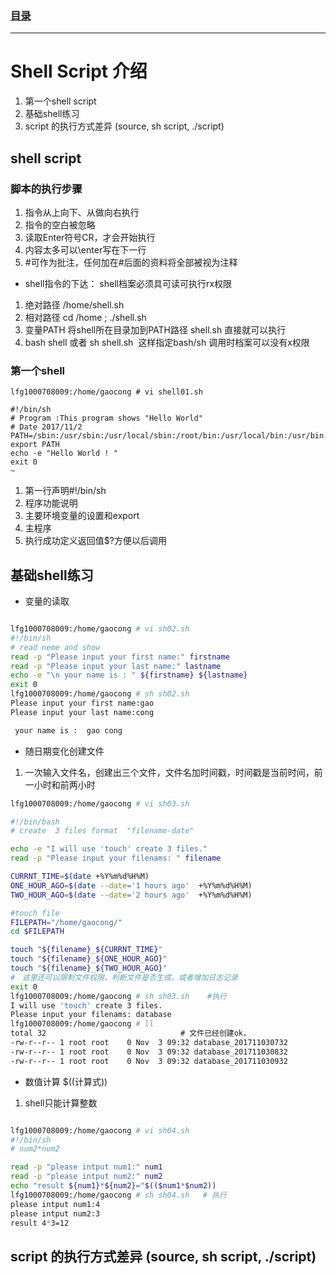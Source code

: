 ### [目录](https://github.com/Letitmiss/Linux-learning/blob/master/README.md)

-----
# Shell Script 介绍
1. 第一个shell script
2. 基础shell练习
3. script 的执行方式差异 (source, sh script, ./script)

## shell script

### 脚本的执行步骤
1. 指令从上向下、从做向右执行
2. 指令的空白被忽略
3. 读取Enter符号CR，才会开始执行
4. 内容太多可以\enter写在下一行
5. #可作为批注，任何加在#后面的资料将全部被视为注释
* shell指令的下达： shell档案必须具可读可执行rx权限
1. 绝对路径 /home/shell.sh
2. 相对路径 cd /home ; ./shell.sh
3. 变量PATH 将shell所在目录加到PATH路径 shell.sh 直接就可以执行
4. bash shell 或者 sh shell.sh  这样指定bash/sh 调用时档案可以没有x权限
### 第一个shell
```
lfg1000708009:/home/gaocong # vi shell01.sh 

#!/bin/sh
# Program :This program shows "Hello World"
# Date 2017/11/2
PATH=/sbin:/usr/sbin:/usr/local/sbin:/root/bin:/usr/local/bin:/usr/bin:/bin
export PATH 
echo -e "Hello World ! "
exit 0
~      
```
1. 第一行声明#!/bin/sh
2. 程序功能说明
3. 主要环境变量的设置和export
4. 主程序
5. 执行成功定义返回值$?方便以后调用

##  基础shell练习
* 变量的读取
```bash

lfg1000708009:/home/gaocong # vi sh02.sh 
#!/bin/sh
# read neme and show 
read -p "Please input your first name:" firstname
read -p "Please input your last name:" lastname
echo -e "\n your name is : " ${firstname} ${lastname}
exit 0
lfg1000708009:/home/gaocong # sh sh02.sh 
Please input your first name:gao
Please input your last name:cong

 your name is :  gao cong
```
* 随日期变化创建文件
1. 一次输入文件名，创建出三个文件，文件名加时间戳，时间戳是当前时间，前一小时和前两小时
```bash
lfg1000708009:/home/gaocong # vi sh03.sh 

#!/bin/bash
# create  3 files format  "filename-date"

echo -e "I will use 'touch' create 3 files."
read -p "Please input your filenams: " filename

CURRNT_TIME=$(date +%Y%m%d%H%M)
ONE_HOUR_AGO=$(date --date='1 hours ago'  +%Y%m%d%H%M)
TWO_HOUR_AGO=$(date --date='2 hours ago'  +%Y%m%d%H%M)

#touch file
FILEPATH="/home/gaocong/"
cd $FILEPATH

touch "${filename}_${CURRNT_TIME}"
touch "${filename}_${ONE_HOUR_AGO}"
touch "${filename}_${TWO_HOUR_AGO}"
#　这里还可以限制文件权限，判断文件是否生成，或者增加日志记录
exit 0
lfg1000708009:/home/gaocong # sh sh03.sh    #执行
I will use 'touch' create 3 files.
Please input your filenams: database   
lfg1000708009:/home/gaocong # ll　　　　　　　
total 32                              # 文件已经创建ok，
-rw-r--r-- 1 root root    0 Nov  3 09:32 database_201711030732
-rw-r--r-- 1 root root    0 Nov  3 09:32 database_201711030832
-rw-r--r-- 1 root root    0 Nov  3 09:32 database_201711030932
```
* 数值计算 $((计算式))
1. shell只能计算整数
```bash

lfg1000708009:/home/gaocong # vi sh04.sh 
#!/bin/sh 
# num2*num2 

read -p "please intput num1:" num1
read -p "please intput num2:" num2
echo "result ${num1}*${num2}="$(($num1*$num2))
lfg1000708009:/home/gaocong # sh sh04.sh   # 执行
please intput num1:4
please intput num2:3
result 4*3=12
```
## script 的执行方式差异 (source, sh script, ./script)
